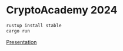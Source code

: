 # CryptoAcademy 2024

```sh
rustup install stable
cargo run
```

[Presentation](./CryptoAcademy_2024.pdf)